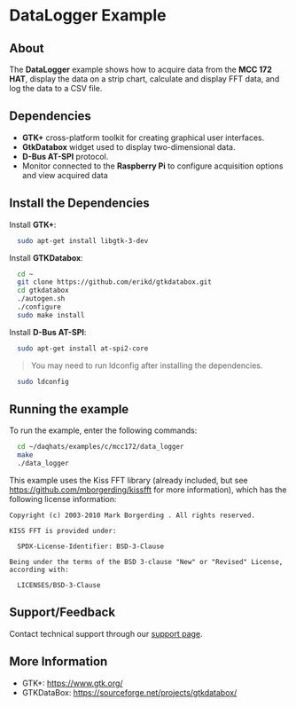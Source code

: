 # DataLogger Example

## About
The **DataLogger** example shows how to acquire data from the **MCC 172 HAT**, display the data on
a strip chart, calculate and display FFT data, and log the data to a CSV file.

## Dependencies
- **GTK+** cross-platform toolkit for creating graphical user interfaces.
- **GtkDatabox** widget used to display two-dimensional data.
- **D-Bus AT-SPI** protocol.
- Monitor connected to the **Raspberry Pi** to configure acquisition options and view acquired data

## Install the Dependencies
Install **GTK+**:
  ```sh
    sudo apt-get install libgtk-3-dev
  ```
Install **GTKDatabox**:
  ```sh
    cd ~
    git clone https://github.com/erikd/gtkdatabox.git
    cd gtkdatabox
    ./autogen.sh
    ./configure
    sudo make install
  ```
 Install **D-Bus AT-SPI**:
  ```sh
    sudo apt-get install at-spi2-core
  ```

> You may need to run ldconfig after installing the dependencies.
  ```sh
    sudo ldconfig
  ```

## Running the example
To run the example, enter the following commands:
  ```sh
    cd ~/daqhats/examples/c/mcc172/data_logger
    make
    ./data_logger
  ```

This example uses the Kiss FFT library (already included, but see
https://github.com/mborgerding/kissfft for more information), which has the
following license information:
```
Copyright (c) 2003-2010 Mark Borgerding . All rights reserved.

KISS FFT is provided under:

  SPDX-License-Identifier: BSD-3-Clause

Being under the terms of the BSD 3-clause "New" or "Revised" License,
according with:

  LICENSES/BSD-3-Clause
```

## Support/Feedback
Contact technical support through our [support page](https://www.mccdaq.com/support/support_form.aspx).

## More Information
- GTK+: https://www.gtk.org/
- GTKDataBox: https://sourceforge.net/projects/gtkdatabox/
